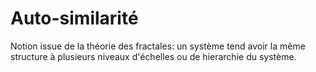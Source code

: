 # Auto-similarité

Notion issue de la théorie des fractales: un système tend avoir la même structure à plusieurs niveaux d'échelles ou de hierarchie du système.
